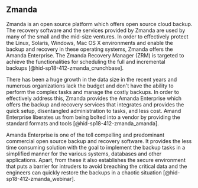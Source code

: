 Zmanda
------

Zmanda is an open source platform which offers open source cloud backup.
The recovery software and the services provided by Zmanda are used by
many of the small and the mid-size ventures. In order to effectively
protect the Linux, Solaris, Windows, Mac OS X environments and enable
the backup and recovery in these operating systems, Zmanda offers the
Amanda Enterprise. The Zmanda Recovery Manager (ZRM) is targeted to
achieve the functionalities for scheduling the full and incremental
backups [@hid-sp18-412-zmanda_crunchbase].

There has been a huge growth in the data size in the recent years and
numerous organizations lack the budget and don't have the ability to
perform the complex tasks and manage the costly backups. In order to
effectively address this, Zmanda provides the Amanda Enterprise which
offers the backup and recovery services that integrates and provides the
quick setup, disentangled administration to tasks, and less cost. Amand
Enterprise liberates us from being bolted into a vendor by providing the
standard formats and tools [@hid-sp18-412-zmanda_amanda].

Amanda Enterprise is one of the toll compelling and predominant
commercial open source backup and recovery software. It provides the
less time consuming solution with the goal to implement the backup tasks
in a simplified manner for the various systems, databases and other
applications. Apart, from these it also establishes the secure
environment that puts a barrier for intruders to avoid breaching the
critical data and the engineers can quickly restore the backups in a
chaotic situation [@hid-sp18-412-zmanda_webinar].
